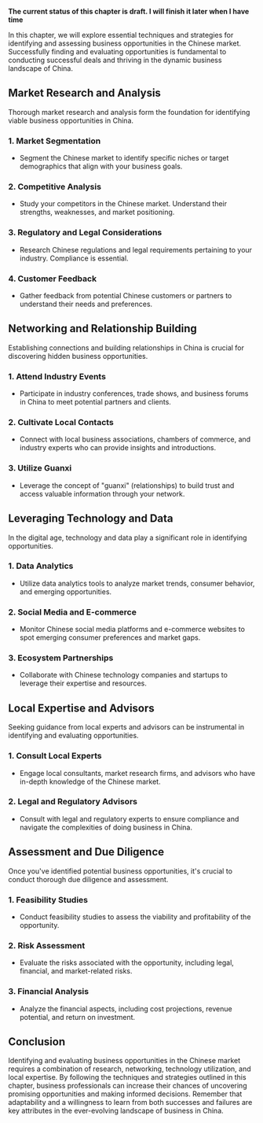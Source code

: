 **The current status of this chapter is draft. I will finish it later when I have time**

In this chapter, we will explore essential techniques and strategies for identifying and assessing business opportunities in the Chinese market. Successfully finding and evaluating opportunities is fundamental to conducting successful deals and thriving in the dynamic business landscape of China.

**Market Research and Analysis**
--------------------------------

Thorough market research and analysis form the foundation for identifying viable business opportunities in China.

### **1. Market Segmentation**

* Segment the Chinese market to identify specific niches or target demographics that align with your business goals.

### **2. Competitive Analysis**

* Study your competitors in the Chinese market. Understand their strengths, weaknesses, and market positioning.

### **3. Regulatory and Legal Considerations**

* Research Chinese regulations and legal requirements pertaining to your industry. Compliance is essential.

### **4. Customer Feedback**

* Gather feedback from potential Chinese customers or partners to understand their needs and preferences.

**Networking and Relationship Building**
----------------------------------------

Establishing connections and building relationships in China is crucial for discovering hidden business opportunities.

### **1. Attend Industry Events**

* Participate in industry conferences, trade shows, and business forums in China to meet potential partners and clients.

### **2. Cultivate Local Contacts**

* Connect with local business associations, chambers of commerce, and industry experts who can provide insights and introductions.

### **3. Utilize Guanxi**

* Leverage the concept of "guanxi" (relationships) to build trust and access valuable information through your network.

**Leveraging Technology and Data**
----------------------------------

In the digital age, technology and data play a significant role in identifying opportunities.

### **1. Data Analytics**

* Utilize data analytics tools to analyze market trends, consumer behavior, and emerging opportunities.

### **2. Social Media and E-commerce**

* Monitor Chinese social media platforms and e-commerce websites to spot emerging consumer preferences and market gaps.

### **3. Ecosystem Partnerships**

* Collaborate with Chinese technology companies and startups to leverage their expertise and resources.

**Local Expertise and Advisors**
--------------------------------

Seeking guidance from local experts and advisors can be instrumental in identifying and evaluating opportunities.

### **1. Consult Local Experts**

* Engage local consultants, market research firms, and advisors who have in-depth knowledge of the Chinese market.

### **2. Legal and Regulatory Advisors**

* Consult with legal and regulatory experts to ensure compliance and navigate the complexities of doing business in China.

**Assessment and Due Diligence**
--------------------------------

Once you've identified potential business opportunities, it's crucial to conduct thorough due diligence and assessment.

### **1. Feasibility Studies**

* Conduct feasibility studies to assess the viability and profitability of the opportunity.

### **2. Risk Assessment**

* Evaluate the risks associated with the opportunity, including legal, financial, and market-related risks.

### **3. Financial Analysis**

* Analyze the financial aspects, including cost projections, revenue potential, and return on investment.

**Conclusion**
--------------

Identifying and evaluating business opportunities in the Chinese market requires a combination of research, networking, technology utilization, and local expertise. By following the techniques and strategies outlined in this chapter, business professionals can increase their chances of uncovering promising opportunities and making informed decisions. Remember that adaptability and a willingness to learn from both successes and failures are key attributes in the ever-evolving landscape of business in China.
